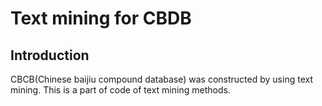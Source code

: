 # Text mining for CBDB

## Introduction
CBCB(Chinese baijiu compound database) was constructed by using text mining. This is a part of code of text mining methods.